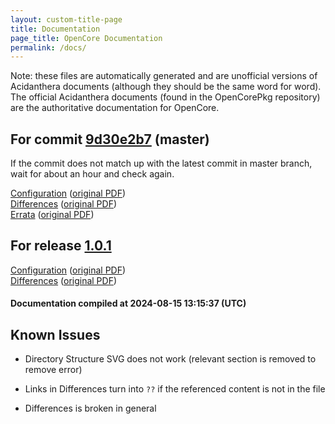 ```yaml
---
layout: custom-title-page
title: Documentation
page_title: OpenCore Documentation
permalink: /docs/
---
```

Note: these files are automatically generated and are unofficial versions of Acidanthera documents (although they should be the same word for word). The official Acidanthera documents (found in the OpenCorePkg repository) are the authoritative documentation for OpenCore.

## For commit [9d30e2b7](https://github.com/acidanthera/OpenCorePkg/tree/9d30e2b75e1935f27ec7578e88be5c28ff0d0d07) (master)

If the commit does not match up with the latest commit in master branch, wait for about an hour and check again.

[Configuration](latest/Configuration.html) ([original PDF](https://github.com/acidanthera/OpenCorePkg/blob/9d30e2b75e1935f27ec7578e88be5c28ff0d0d07/Docs/Configuration.pdf))
<br>
[Differences](latest/Differences.html) ([original PDF](https://github.com/acidanthera/OpenCorePkg/blob/9d30e2b75e1935f27ec7578e88be5c28ff0d0d07/Docs/Differences/Differences.pdf))
<br>
[Errata](latest/Errata.html) ([original PDF](https://github.com/acidanthera/OpenCorePkg/blob/9d30e2b75e1935f27ec7578e88be5c28ff0d0d07/Docs/Errata/Errata.pdf))

## For release [1.0.1](https://github.com/acidanthera/OpenCorePkg/tree/1.0.1)

[Configuration](release/Configuration.html) ([original PDF](https://github.com/acidanthera/OpenCorePkg/blob/1.0.1/Docs/Configuration.pdf))
<br>
[Differences](release/Differences.html) ([original PDF](https://github.com/acidanthera/OpenCorePkg/blob/1.0.1/Docs/Differences/Differences.pdf))

#### Documentation compiled at 2024-08-15 13:15:37 (UTC)

## Known Issues

* Directory Structure SVG does not work (relevant section is removed to remove error)

* Links in Differences turn into `??` if the referenced content is not in the file

* Differences is broken in general
